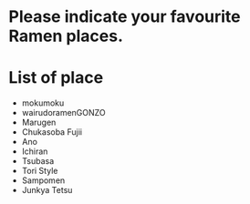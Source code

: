 # Please indicate your favourite Ramen places.

# List of place
- mokumoku
- wairudoramenGONZO
- Marugen
- Chukasoba Fujii
- Ano
- Ichiran
- Tsubasa
- Tori Style
- Sampomen
- Junkya Tetsu
